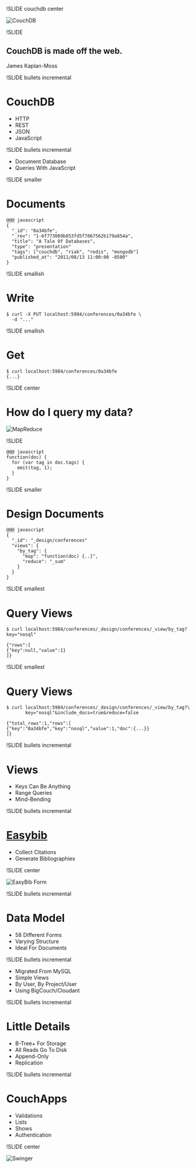 !SLIDE couchdb center

![CouchDB](couchdb-logo.png)

!SLIDE

## CouchDB is made off the web.

<p class="caption">James Kaplan-Moss</p>

!SLIDE bullets incremental

# CouchDB #

* HTTP
* REST
* JSON
* JavaScript

!SLIDE bullets incremental

* Document Database
* Queries With JavaScript

!SLIDE smaller

# Documents

    @@@ javascript
    {
      "_id": "0a34bfe",
      "_rev": "1-6f773089b853fd5f7867562b179a854a",
      "title": "A Tale Of Databases",
      "type": "presentation"
      "tags": ["couchdb", "riak", "redis", "mongodb"]
      "published_at": "2011/08/13 11:00:00 -0500"
    }

!SLIDE smallish

# Write

    $ curl -X PUT localhost:5984/conferences/0a34bfe \
      -d "..."

!SLIDE smallish

# Get

    $ curl localhost:5984/conferences/0a34bfe
    {...}

!SLIDE center

# How do I query my data?

![MapReduce](mapreduce.png)

!SLIDE

    @@@ javascript
    function(doc) {
      for (var tag in doc.tags) {
        emit(tag, 1);
      }
    }

!SLIDE smaller

# Design Documents

    @@@ javascript
    {
      "_id": "_design/conferences"
      "views": {
        "by_tag": {
          "map": "function(doc) {..}",
          "reduce": "_sum"
        }
      }
    }

!SLIDE smallest

# Query Views

    $ curl localhost:5984/conferences/_design/conferences/_view/by_tag?key="nosql"

    {"rows":[
    {"key":null,"value":1}
    ]}

!SLIDE smallest

# Query Views

    $ curl localhost:5984/conferences/_design/conferences/_view/by_tag?\
           key="nosql"&include_docs=true&reduce=false

    {"total_rows":1,"rows":[
    {"key":"0a34bfe","key":"nosql","value":1,"doc":{...}}
    ]}

!SLIDE bullets incremental

# Views

* Keys Can Be Anything
* Range Queries
* Mind-Bending

!SLIDE bullets incremental

# [Easybib](http://easybib.com)

* Collect Citations
* Generate Bibliographies

!SLIDE center

![EasyBib Form](easybib_form.png)

!SLIDE bullets incremental

# Data Model

* 58 Different Forms
* Varying Structure
* Ideal For Documents

!SLIDE bullets incremental

* Migrated From MySQL
* Simple Views
* By User, By Project/User
* Using BigCouch/Cloudant

!SLIDE bullets incremental

# Little Details

* B-Tree+ For Storage
* All Reads Go To Disk
* Append-Only
* Replication

!SLIDE bullets incremental

# CouchApps

* Validations
* Lists
* Shows
* Authentication

!SLIDE center

![Swinger](swinger.png)
